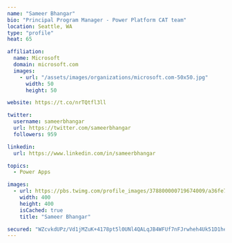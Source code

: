 ```yaml
---
name: "Sameer Bhangar"
bio: "Principal Program Manager - Power Platform CAT team"
location: Seattle, WA
type: "profile"
heat: 65

affiliation:
  name: Microsoft
  domain: microsoft.com
  images:
    - url: "/assets/images/organizations/microsoft.com-50x50.jpg"
      width: 50
      height: 50

website: https://t.co/nrTQtfl3ll

twitter:
  username: sameerbhangar
  url: https://twitter.com/sameerbhangar
  followers: 959

linkedin:
  url: https://www.linkedin.com/in/sameerbhangar

topics:
  - Power Apps

images:
  - url: https://pbs.twimg.com/profile_images/378800000719674009/a36fe7ddfab1778b76e5793772e43798_400x400.jpeg
    width: 400
    height: 400
    isCached: true
    title: "Sameer Bhangar"

secured: "WZcvkdUPz/Vd1jMZuK+4178pt5l0UNl4QALqJB4WFUf7nFJrwheh4Uk51D1heR4yq6ohp2Y6lZrDtTMm2rGN2CI6SiO2O53TsHEMAn6jRXA64wMB97XvTtnxbQlgCZLvRRRIqa5qm6wkOKY1dsR+7u3Ll67HR+v0HwNJkRIYVv6x4Y7+nR2MHcGaECS5/ReQv9VIq8MXGXc2OB/D5eCyekNsHipsa8SAFStUf1Cq3aUfH4BYdQqncAb2zTAV5lZoLV+WiyrFG8WBNCEW/gUqHDWfmFmhZXAWsXfbXQcykstI7hwWU3lqelPfUZ1vrQ1KEVi4FFhTfaW9n+v1FYncRPjlHEEBHFyc4HO6ow23J8BvgwGys1sOhbNr/x2YNzHL7wRQ48Omdm3yf0dqC0++Ew==;hIJ4mIZkOBzii1/dHeYI4Q=="
---
```


